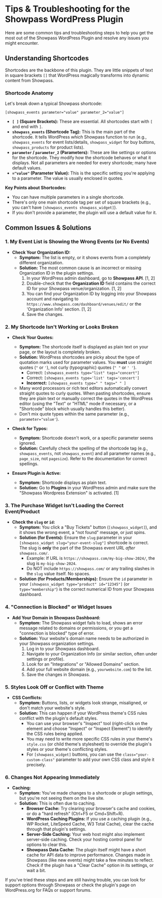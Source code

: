 # Tips & Troubleshooting for the Showpass WordPress Plugin

Here are some common tips and troubleshooting steps to help you get the most out of the Showpass WordPress Plugin and resolve any issues you might encounter.

## Understanding Shortcodes

Shortcodes are the backbone of this plugin. They are little snippets of text in square brackets `[]` that WordPress magically transforms into dynamic content from Showpass.

### Shortcode Anatomy

Let's break down a typical Showpass shortcode:

`[showpass_events parameter="value" parameter_2="value"]`

- **`[ ]` (Square Brackets):** These are essential. All shortcodes start with `[` and end with `]`.
- **`showpass_events` (Shortcode Tag):** This is the main part of the shortcode. It tells WordPress _which_ Showpass function to run (e.g., `showpass_events` for event lists/details, `showpass_widget` for buy buttons, `showpass_products` for product lists).
- **`parameter` / `parameter_2` (Parameters):** These are like settings or options for the shortcode. They modify how the shortcode behaves or what it displays. Not all parameters are needed for every shortcode; many have default values.
- **`="value"` (Parameter Value):** This is the specific setting you're applying to a parameter. The value is usually enclosed in quotes.

**Key Points about Shortcodes:**

- You can have multiple parameters in a single shortcode.
- There's only one main shortcode tag per set of square brackets (e.g., you can't have `[showpass_events showpass_widget]`).
- If you don't provide a parameter, the plugin will use a default value for it.

## Common Issues & Solutions

### 1. My Event List is Showing the Wrong Events (or No Events)

- **Check Your Organization ID:**
  - **Symptom:** The list is empty, or it shows events from a completely different organization.
  - **Solution:** The most common cause is an incorrect or missing Organization ID in the plugin settings.
    1.  In your WordPress admin dashboard, go to **Showpass API**. [1, 2]
    2.  Double-check that the **Organization ID** field contains the correct ID for your Showpass venue/organization. [1, 2]
    3.  You can find your Organization ID by logging into your Showpass account and navigating to `https://www.showpass.com/dashboard/venues/edit/` or the 'Organization Info' section. [1, 2]
    4.  Save the changes.

### 2. My Shortcode Isn't Working or Looks Broken

- **Check Your Quotes:**

  - **Symptom:** The shortcode itself is displayed as plain text on your page, or the layout is completely broken.
  - **Solution:** WordPress shortcodes are picky about the type of quotation marks used for parameter values. You **must** use straight quotes (`"` or `'`), not curly (typographic) quotes (`" "` or `' '`).
    - Correct: `[showpass_events type="list" tags="concert"]`
    - Correct: `[showpass_events type='list' tags='concert']`
    - **Incorrect:** `[showpass_events type=" " tags=" " ]`
  - Many word processors or rich text editors automatically convert straight quotes to curly quotes. When pasting shortcodes, ensure they are plain text or manually correct the quotes in the WordPress editor (using the "Text" or "HTML" mode if necessary, or a "Shortcode" block which usually handles this better).
  - Don't mix quote types within the same parameter (e.g., `parameter="value'`).

- **Check for Typos:**

  - **Symptom:** Shortcode doesn't work, or a specific parameter seems ignored.
  - **Solution:** Carefully check the spelling of the shortcode tag (e.g., `showpass_events`, not `showpass_event`) and all parameter names (e.g., `page_size`, not `pagesize`). Refer to the documentation for correct spellings.

- **Ensure Plugin is Active:**
  - **Symptom:** Shortcode displays as plain text.
  - **Solution:** Go to **Plugins** in your WordPress admin and make sure the "Showpass Wordpress Extension" is activated. [1]

### 3. The Purchase Widget Isn't Loading the Correct Event/Product

- **Check the `slug` or `id`:**
  - **Symptom:** You click a "Buy Tickets" button (`[showpass_widget]`), and it shows the wrong event, a "not found" message, or just spins.
  - **Solution (for Events):** Ensure the `slug` parameter in your `[showpass_widget slug="your-event-slug"]` shortcode is correct. The slug is **only** the part of the Showpass event URL _after_ `showpass.com/`.
    - Example: If URL is `https://showpass.com/my-big-show-2024/`, the slug is `my-big-show-2024`.
    - Do NOT include `https://showpass.com/` or any trailing slashes in the `slug` value itself. No spaces.
  - **Solution (for Products/Memberships):** Ensure the `id` parameter in your `[showpass_widget type="product" id="12345"]` (or `type="membership"`) is the correct numerical ID from your Showpass dashboard.

### 4. "Connection is Blocked" or Widget Issues

- **Add Your Domain in Showpass Dashboard:**
  - **Symptom:** The Showpass widget fails to load, shows an error message related to domains or permissions, or you get a "connection is blocked" type of error.
  - **Solution:** Your website's domain name needs to be authorized in your Showpass organization settings.
    1.  Log in to your Showpass dashboard.
    2.  Navigate to your Organization Info (or similar section, often under settings or profile).
    3.  Look for an "Integrations" or "Allowed Domains" section.
    4.  Add your full website domain (e.g., `yourwebsite.com`) to the list.
    5.  Save the changes in Showpass.

### 5. Styles Look Off or Conflict with Theme

- **CSS Conflicts:**
  - **Symptom:** Buttons, lists, or widgets look strange, misaligned, or don't match your website's style.
  - **Solution:** This can happen if your WordPress theme's CSS rules conflict with the plugin's default styles.
    - You can use your browser's "Inspect" tool (right-click on the element and choose "Inspect" or "Inspect Element") to identify the CSS rules being applied.
    - You may need to write more specific CSS rules in your theme's `style.css` (or child theme's stylesheet) to override the plugin's styles or your theme's conflicting styles.
    - For `[showpass_widget]` buttons, you can use the `class="your-custom-class"` parameter to add your own CSS class and style it precisely.

### 6. Changes Not Appearing Immediately

- **Caching:**
  - **Symptom:** You've made changes to a shortcode or plugin settings, but you're not seeing them on the live site.
  - **Solution:** This is often due to caching.
    - **Browser Cache:** Try clearing your browser's cache and cookies, or do a "hard refresh" (Ctrl+F5 or Cmd+Shift+R).
    - **WordPress Caching Plugins:** If you use a caching plugin (e.g., WP Rocket, LiteSpeed Cache, W3 Total Cache), clear the cache through that plugin's settings.
    - **Server-Side Caching:** Your web host might also implement server-side caching. Check your hosting control panel for options to clear this.
    - **Showpass Data Cache:** The plugin itself might have a short cache for API data to improve performance. Changes made in Showpass (like new events) might take a few minutes to reflect. Check if the plugin has a "Clear Cache" option in its settings, or wait a bit.

If you've tried these steps and are still having trouble, you can look for support options through Showpass or check the plugin's page on WordPress.org for FAQs or support forums.
